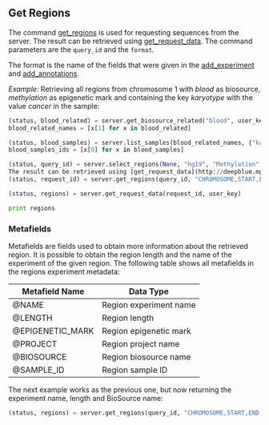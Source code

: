 ## Get Regions

The command [get_regions](http://deepblue.mpi-inf.mpg.de/api.php#api-get_regions) is used for requesting sequences from the server. The result can be retrieved using [get_request_data](http://deepblue.mpi-inf.mpg.de/api.php#api-get_request_data).
The command parameters are the ``query_id`` and the ``format``.

The format is the name of the fields that were given in the [add_experiment](http://deepblue.mpi-inf.mpg.de/api.php#api-add_experiment) and [add_annotations](http://deepblue.mpi-inf.mpg.de/api.php#api-add_annotation).

*Example:* Retrieving all regions from chromosome 1 with *blood* as biosource, *methylation* as epigenetic mark and containing the key *karyotype* with the value *cancer* in the sample:

```python
(status, blood_related) = server.get_biosource_related("blood", user_key)
blood_related_names = [x[1] for x in blood_related]

(status, blood_samples) = server.list_samples(blood_related_names, {"karyotype":"cancer"}, user_key)
blood_samples_ids = [x[0] for x in blood_samples]

(status, query_id) = server.select_regions(None, "hg19", "Methylation", blood_samples_ids, None, None, "chr1", None, None, user_key)
The result can be retrieved using [get_request_data](http://deepblue.mpi-inf.mpg.de/api.php#api-get_request_data).
(status, request_id) = server.get_regions(query_id, "CHROMOSOME,START,END", user_key)

(status, regions) = server.get_request_data(request_id, user_key)

print regions
```

### Metafields

Metafields are fields used to obtain more information about the retrieved region.
It is possible to obtain the region length and the name of the experiment of the given region.
The following table shows all metafields in the regions experiment metadata:

| Metafield Name   | Data Type              |
|------------------|------------------------|
| @NAME            | Region experiment name |
| @LENGTH          | Region length          |
| @EPIGENETIC_MARK | Region epigenetic mark |
| @PROJECT         | Region project name    |
| @BIOSOURCE       | Region biosource name  |
| @SAMPLE_ID       | Region sample ID       |

The next example works as the previous one, but now returning the experiment name, length and BioSource name:

```python
(status, regions) = server.get_regions(query_id, "CHROMOSOME,START,END,@NAME,@LENGTH,@BIOSOURCE", user_key)
```
